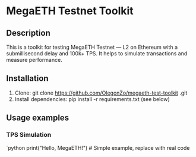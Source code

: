# MegaETH Testnet Toolkit

## Description
This is a toolkit for testing MegaETH Testnet — L2 on Ethereum with a submillisecond delay and 100k+ TPS. It helps to simulate transactions and measure performance.

## Installation
1. Clone: git clone https://github.com/OlegonZo/megaeth-test-toolkit .git
2. Install dependencies: pip install -r requirements.txt (see below)

## Usage examples
### TPS Simulation
`python
print("Hello, MegaETH!") # Simple example, replace with real code
